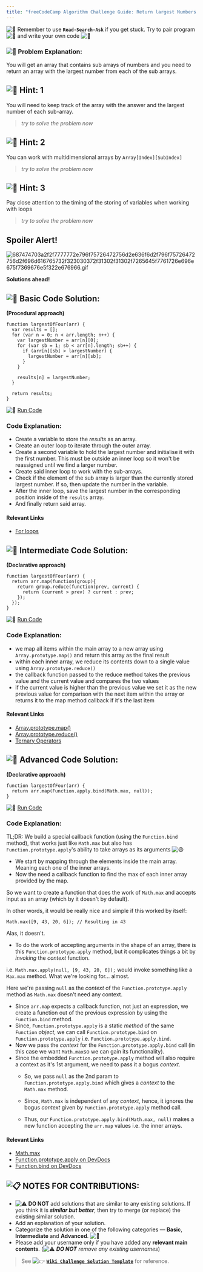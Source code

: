 ```yaml
---
title: "freeCodeCamp Algorithm Challenge Guide: Return largest Numbers in Arrays"
---
```


![:triangular_flag_on_post:](https://forum.freecodecamp.com/images/emoji/emoji_one/triangular_flag_on_post.png?v=3 ":triangular_flag_on_post:") Remember to use <a>**`Read-Search-Ask`**</a> if you get stuck. Try to pair program ![:busts_in_silhouette:](https://forum.freecodecamp.com/images/emoji/emoji_one/busts_in_silhouette.png?v=3 ":busts_in_silhouette:") and write your own code ![:pencil:](https://forum.freecodecamp.com/images/emoji/emoji_one/pencil.png?v=3 ":pencil:")

### ![:checkered_flag:](https://forum.freecodecamp.com/images/emoji/emoji_one/checkered_flag.png?v=3 ":checkered_flag:") Problem Explanation:

You will get an array that contains sub arrays of numbers and you need to return an array with the largest number from each of the sub arrays.

## ![:speech_balloon:](https://forum.freecodecamp.com/images/emoji/emoji_one/speech_balloon.png?v=3 ":speech_balloon:") Hint: 1

You will need to keep track of the array with the answer and the largest number of each sub-array.

> _try to solve the problem now_

## ![:speech_balloon:](https://forum.freecodecamp.com/images/emoji/emoji_one/speech_balloon.png?v=3 ":speech_balloon:") Hint: 2

You can work with multidimensional arrays by `Array[Index][SubIndex]`

> _try to solve the problem now_

## ![:speech_balloon:](https://forum.freecodecamp.com/images/emoji/emoji_one/speech_balloon.png?v=3 ":speech_balloon:") Hint: 3

Pay close attention to the timing of the storing of variables when working with loops

> _try to solve the problem now_

## Spoiler Alert!

![687474703a2f2f7777772e796f75726472756d2e636f6d2f796f75726472756d2f696d616765732f323030372f31302f31302f7265645f7761726e696e675f7369676e5f322e676966.gif](//discourse-user-assets.s3.amazonaws.com/original/2X/2/2d6c412a50797771301e7ceabd554cef4edcd74d.gif)

**Solutions ahead!**

## ![:beginner:](https://forum.freecodecamp.com/images/emoji/emoji_one/beginner.png?v=3 ":beginner:") Basic Code Solution:

**(Procedural approach)**

    function largestOfFour(arr) {
      var results = [];
      for (var n = 0; n < arr.length; n++) {
        var largestNumber = arr[n][0];
        for (var sb = 1; sb < arr[n].length; sb++) {
          if (arr[n][sb] > largestNumber) {
            largestNumber = arr[n][sb];
          }
        }

        results[n] = largestNumber;
      }

      return results;
    }

![:rocket:](https://forum.freecodecamp.com/images/emoji/emoji_one/rocket.png?v=3 ":rocket:") [Run Code](https://repl.it/CLjU/734)

### Code Explanation:

*   Create a variable to store the _results_ as an array.
*   Create an outer loop to iterate through the outer array.
*   Create a second variable to hold the largest number and initialise it with the first number. This must be outside an inner loop so it won't be reassigned until we find a larger number.
*   Create said inner loop to work with the sub-arrays.
*   Check if the element of the sub array is larger than the currently stored largest number. If so, then update the number in the variable.
*   After the inner loop, save the largest number in the corresponding position inside of the `results` array.
*   And finally return said array.

#### Relevant Links

*   [For loops](http://forum.freecodecamp.com/t/javascript-for-loop/14666s-Explained)

## ![:sunflower:](https://forum.freecodecamp.com/images/emoji/emoji_one/sunflower.png?v=3 ":sunflower:") Intermediate Code Solution:

**(Declarative approach)**

    function largestOfFour(arr) {
      return arr.map(function(group){
        return group.reduce(function(prev, current) {
          return (current > prev) ? current : prev;
        });
      });
    }

![:rocket:](https://forum.freecodecamp.com/images/emoji/emoji_one/rocket.png?v=3 ":rocket:") [Run Code](https://repl.it/CLjU/733)

### Code Explanation:

*   we map all items within the main array to a new array using `Array.prototype.map()` and return this array as the final result
*   within each inner array, we reduce its contents down to a single value using `Array.prototype.reduce()`
*   the callback function passed to the reduce method takes the previous value and the current value and compares the two values
*   if the current value is higher than the previous value we set it as the new previous value for comparison with the next item within the array or returns it to the map method callback if it's the last item

#### Relevant Links

*   [Array.prototype.map()](http://forum.freecodecamp.com/t/javascript-array-prototype-map/14294)
*   [Array.prototype.reduce()](http://forum.freecodecamp.com/t/javascript-array-prototype-reduce/14299)
*   [Ternary Operators](http://forum.freecodecamp.com/t/javascript-ternary-operator/15973)

## ![:rotating_light:](https://forum.freecodecamp.com/images/emoji/emoji_one/rotating_light.png?v=3 ":rotating_light:") Advanced Code Solution:

**(Declarative approach)**

    function largestOfFour(arr) {
      return arr.map(Function.apply.bind(Math.max, null));
    }

![:rocket:](https://forum.freecodecamp.com/images/emoji/emoji_one/rocket.png?v=3 ":rocket:") [Run Code](https://repl.it/CLjU/17)

### Code Explanation:

TL;DR: We build a special callback function (using the `Function.bind` method), that works just like `Math.max` but also has `Function.prototype.apply`'s ability to take arrays as its arguments ![:smiley:](https://forum.freecodecamp.com/images/emoji/emoji_one/smiley.png?v=3 ":smiley:")

*   We start by mapping through the elements inside the main array. Meaning each one of the inner arrays.
*   Now the need a callback function to find the max of each inner array provided by the map.

So we want to create a function that does the work of `Math.max` and accepts input as an array (which by it doesn't by default).

In other words, it would be really nice and simple if this worked by itself:

`Math.max([9, 43, 20, 6]); // Resulting in 43`

Alas, it doesn't.

*   To do the work of accepting arguments in the shape of an array, there is this `Function.prototype.apply` method, but it complicates things a bit by _invoking_ the _context_ function.  

i.e. `Math.max.apply(null, [9, 43, 20, 6]);` would invoke something like a `Max.max` method. What we're looking for... almost.

Here we're passing `null` as the _context_ of the `Function.prototype.apply` method as `Math.max` doesn't need any context.

*   Since `arr.map` expects a callback function, not just an expression, we create a function out of the previous expression by using the `Function.bind` method.
*   Since, `Function.prototype.apply` is a static _method_ of the same `Function` _object_, we can call `Function.prototype.bind` on `Function.prototype.apply` i.e. `Function.prototype.apply.bind`.
*   Now we pass the _context_ for the `Function.prototype.apply.bind` call (in this case we want `Math.max`so we can gain its functionality).
*   Since the embedded `Function.prototype.apply` method will also require a context as it's 1st argument, we need to pass it a bogus _context_.
    *   So, we pass `null` as the 2nd param to `Function.prototype.apply.bind` which gives a _context_ to the `Math.max` method.

    *   Since, `Math.max` is independent of any _context_, hence, it ignores the bogus _context_ given by `Function.prototype.apply` method call.
    *   Thus, our `Function.prototype.apply.bind(Math.max, null)` makes a new function accepting the `arr.map` values i.e. the inner arrays.

#### Relevant Links

*   [Math.max](http://forum.freecodecamp.com/t/javascript-math-max/14682)
*   [Function.prototype.apply on DevDocs](http://devdocs.io/#q=js+Function+apply)
*   [Function.bind on DevDocs](http://devdocs.io/#q=js+Function+bind)

## ![:clipboard:](https://forum.freecodecamp.com/images/emoji/emoji_one/clipboard.png?v=3 ":clipboard:") NOTES FOR CONTRIBUTIONS:

*   ![:warning:](https://forum.freecodecamp.com/images/emoji/emoji_one/warning.png?v=3 ":warning:") **DO NOT** add solutions that are similar to any existing solutions. If you think it is **_similar but better_**, then try to merge (or replace) the existing similar solution.
*   Add an explanation of your solution.
*   Categorize the solution in one of the following categories — **Basic**, **Intermediate** and **Advanced**. ![:traffic_light:](https://forum.freecodecamp.com/images/emoji/emoji_one/traffic_light.png?v=3 ":traffic_light:")
*   Please add your username only if you have added any **relevant main contents**. (![:warning:](https://forum.freecodecamp.com/images/emoji/emoji_one/warning.png?v=3 ":warning:") **_DO NOT_** _remove any existing usernames_)

> See ![:point_right:](https://forum.freecodecamp.com/images/emoji/emoji_one/point_right.png?v=3 ":point_right:") [**`Wiki Challenge Solution Template`**](http://forum.freecodecamp.com/t/algorithm-article-template/14272) for reference.
